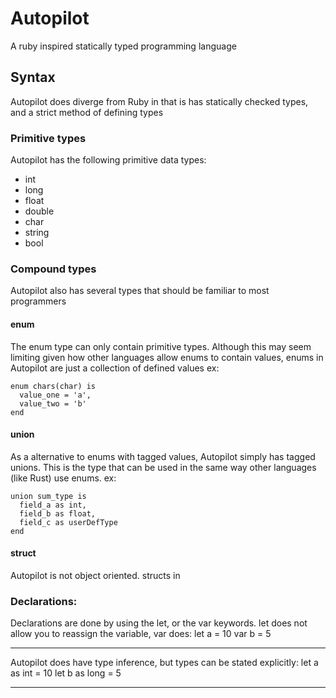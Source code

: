 # Autopilot
A ruby inspired statically typed programming language

## Syntax

Autopilot does diverge from Ruby in that is has statically checked types, and a strict method of defining types

### Primitive types
Autopilot has the following primitive data types:
- int
- long
- float
- double
- char
- string
- bool

### Compound types
Autopilot also has several types that should be familiar to most programmers
#### enum
The enum type can only contain primitive types.
Although this may seem limiting given how other languages allow enums to contain values, enums in Autopilot are just a collection of defined values
ex:
```
enum chars(char) is
  value_one = 'a',
  value_two = 'b'
end
```

#### union
As a alternative to enums with tagged values, Autopilot simply has tagged unions.
This is the type that can be used in the same way other languages (like Rust) use enums.
ex:
```
union sum_type is
  field_a as int,
  field_b as float,
  field_c as userDefType
end
```
#### struct
Autopilot is not object oriented.
structs in 





### Declarations:
Declarations are done by using the let, or the var keywords.
let does not allow you to reassign the variable, var does:
let a = 10
var b = 5

----
Autopilot does have type inference, but types can be stated explicitly:
let a as int = 10
let b as long = 5

----